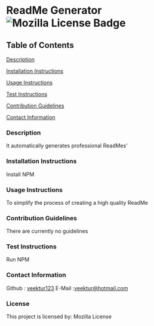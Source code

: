 # ReadMe Generator ![Mozilla License Badge]((https://img.shields.io/badge/License-Mozilla-green.svg))

## Table of Contents
[Description](#description)

[Installation Instructions](#installation-instructions)

[Usage Instructions](#usage-instructions)

[Test Instructions](#test-instructions)

[Contribution Guidelines](#contribution-guidelines)

[Contact Information](#contact-information)




### Description
It automatically generates professional ReadMes'

### Installation Instructions
Install NPM

### Usage Instructions
To simplify the process of creating a high quality ReadMe

### Contribution Guidelines
There are currently no guidelines

### Test Instructions
Run NPM

### Contact Information
Github : [veektur123](https://github.com/veektur123/)
E-Mail :veektur@hotmail.com

### License
This project is licensed by: Mozilla License
    